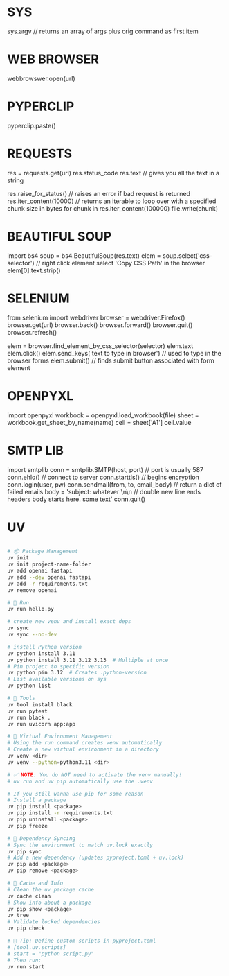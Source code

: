 # SYS
sys.argv  // returns an array of args plus orig command as first item

# WEB BROWSER
webbrowswer.open(url)

# PYPERCLIP
pyperclip.paste()

# REQUESTS
res = requests.get(url)
res.status_code
res.text  // gives you all the text in a string

res.raise_for_status()  // raises an error if bad request is returned
res.iter_content(10000)  // returns an iterable to loop over with a specified chunk size in bytes
    for chunk in res.iter_content(100000)
        file.write(chunk)

# BEAUTIFUL SOUP
import bs4
soup = bs4.BeautifulSoup(res.text)
elem = soup.select('css-selector')  // right click element select 'Copy CSS Path' in the browser
elem[0].text.strip()


# SELENIUM
from selenium import webdriver
browser = webdriver.Firefox()
browser.get(url)
browser.back()
browser.forward()
browser.quit()
browser.refresh()

elem = browser.find_element_by_css_selector(selector)
elem.text
elem.click()
elem.send_keys('text to type in browser')  // used to type in the browser forms
elem.submit()  // finds submit button associated with form element


# OPENPYXL 
import openpyxl
workbook = openpyxl.load_workbook(file)
sheet = workbook.get_sheet_by_name(name)
cell = sheet['A1']
cell.value


# SMTP LIB
import smtplib
conn = smtplib.SMTP(host, port)  // port is usually 587
conn.ehlo()  // connect to server
conn.starttls()  // begins encryption
conn.login(user, pw)
conn.sendmail(from, to, email_body)  // return a dict of failed emails
body = 'subject: whatever \n\n   // double new line ends headers
        body starts here. some text'
conn.quit()


# UV
```bash

# 📦 Package Management
uv init
uv init project-name-folder
uv add openai fastapi
uv add --dev openai fastapi
uv add -r requirements.txt
uv remove openai

# 🚀 Run
uv run hello.py

# create new venv and install exact deps
uv sync
uv sync --no-dev

# install Python version
uv python install 3.11
uv python install 3.11 3.12 3.13  # Multiple at once
# Pin project to specific version
uv python pin 3.12  # Creates .python-version
# List available versions on sys
uv python list

#  Tools
uv tool install black
uv run pytest
uv run black .
uv run uvicorn app:app

# 🧪 Virtual Environment Management
# Using the run command creates venv automatically
# Create a new virtual environment in a directory
uv venv <dir>
uv venv --python=python3.11 <dir>

# ✅ NOTE: You do NOT need to activate the venv manually!
# uv run and uv pip automatically use the .venv

# If you still wanna use pip for some reason
# Install a package
uv pip install <package>
uv pip install -r requirements.txt
uv pip uninstall <package>
uv pip freeze

# 🔁 Dependency Syncing
# Sync the environment to match uv.lock exactly
uv pip sync
# Add a new dependency (updates pyproject.toml + uv.lock)
uv pip add <package>
uv pip remove <package>

# 🧼 Cache and Info
# Clean the uv package cache
uv cache clean
# Show info about a package
uv pip show <package>
uv tree
# Validate locked dependencies
uv pip check

# 🧠 Tip: Define custom scripts in pyproject.toml
# [tool.uv.scripts]
# start = "python script.py"
# Then run:
uv run start
```

